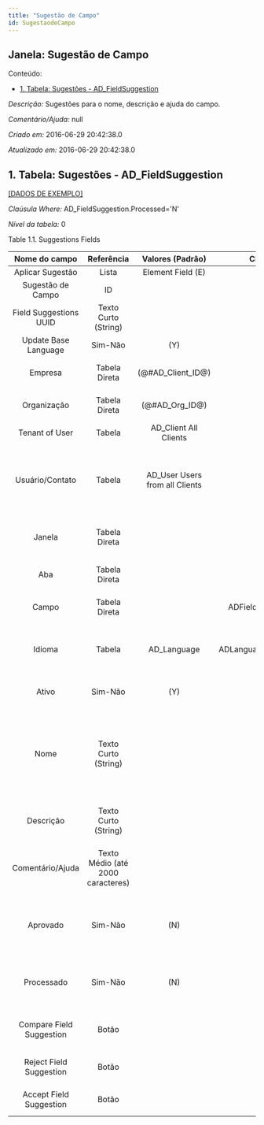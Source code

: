 ```yaml
---
title: "Sugestão de Campo"
id: SugestaodeCampo
---
```

<div id="d237589e1" class="section chapter">

<div class="titlepage">

<div>

<div>

## Janela: Sugestão de Campo

</div>

</div>

</div>

<div class="toc">

<div class="toc-title">

Conteúdo:

</div>

  - <span class="section">[1. Tabela: Sugestões -
    AD\_FieldSuggestion](#d237589e22)</span>

</div>

<span class="emphasis">*Descrição:* </span> Sugestões para o nome,
descrição e ajuda do campo.

<span class="emphasis">*Comentário/Ajuda:* </span>null

<span class="emphasis"> *Criado em:* </span>2016-06-29 20:42:38.0

<span class="emphasis">*Atualizado em:* </span>2016-06-29 20:42:38.0

<div id="d237589e22" class="section section">

<div class="titlepage">

<div>

<div>

## 1. Tabela: Sugestões - AD\_FieldSuggestion

</div>

</div>

</div>

[\[DADOS DE EXEMPLO\]](data/AD_FieldSuggestion_data)

<span class="emphasis">*Claúsula Where:*</span>
AD\_FieldSuggestion.Processed='N'

<span class="emphasis">*Nível da tabela:* </span>0

</div>

<div id="d237589e35" class="table">

<div class="table-title">

Table 1.1. Suggestions
Fields

</div>

<div class="table-contents">

|      Nome do campo       |            Referência             |        Valores (Padrão)         |       Chave restritiva        |                Regra de validação                |                           Descrição                           |                                                               Comentário/Ajuda                                                               |
| :----------------------: | :-------------------------------: | :-----------------------------: | :---------------------------: | :----------------------------------------------: | :-----------------------------------------------------------: | :------------------------------------------------------------------------------------------------------------------------------------------: |
|     Aplicar Sugestão     |               Lista               |        Element Field (E)        |                               |                                                  |                                                               |                                                                                                                                              |
|    Sugestão de Campo     |                ID                 |                                 |                               |                                                  |                                                               |                                                                                                                                              |
|  Field Suggestions UUID  |       Texto Curto (String)        |                                 |                               |                                                  |                                                               |                                                                                                                                              |
|   Update Base Language   |              Sim-Não              |               (Y)               |                               |                                                  |                                                               |                                                                                                                                              |
|         Empresa          |           Tabela Direta           |      (@\#AD\_Client\_ID@)       |                               |        AD\_Client.AD\_Client\_ID \< \> 0         |              (semelhante ao primeiro relatório)               |                                                             (ver o mesmo acima)                                                              |
|       Organização        |           Tabela Direta           |        (@\#AD\_Org\_ID@)        |                               | (AD\_Org.IsSummary='N' OR AD\_Org.AD\_Org\_ID=0) |              (semelhante ao primeiro relatório)               |                                                             (ver o mesmo acima)                                                              |
|      Tenant of User      |              Tabela               |     AD\_Client All Clients      |                               |                                                  |                                                               |                                                                                                                                              |
|     Usuário/Contato      |              Tabela               | AD\_User Users from all Clients |                               |                                                  | User within the system - Internal or Business Partner Contact |                The User identifies a unique user in the system. This could be an internal user or a business partner contact                 |
|          Janela          |           Tabela Direta           |                                 |                               |                                                  |                 Data entry or display window                  |                                          The Window field identifies a unique Window in the system.                                          |
|           Aba            |           Tabela Direta           |                                 |                               |     AD\_Tab.AD\_Window\_ID=@AD\_Window\_ID@      |                      Tab within a Window                      |                                            The Tab indicates a tab that displays within a window.                                            |
|          Campo           |           Tabela Direta           |                                 |  ADField\_ADFieldSuggestion   |       AD\_Field.AD\_Tab\_ID=@AD\_Tab\_ID@        |                   Field on a database table                   |                                              The Field identifies a field on a database table.                                               |
|          Idioma          |              Tabela               |          AD\_Language           | ADLanguage\_ADFieldSuggestion |                                                  |                   Language for this entity                    |                                    The Language identifies the language to use for display and formatting                                    |
|          Ativo           |              Sim-Não              |               (Y)               |                               |                                                  |              (semelhante ao primeiro relatório)               |                                                             (ver o mesmo acima)                                                              |
|           Nome           |       Texto Curto (String)        |                                 |                               |                                                  |             Alphanumeric identifier of the entity             | The name of an entity (record) is used as an default search option in addition to the search key. The name is up to 60 characters in length. |
|        Descrição         |       Texto Curto (String)        |                                 |                               |                                                  |           Optional short description of the record            |                                                 A description is limited to 255 characters.                                                  |
|     Comentário/Ajuda     | Texto Médio (até 2000 caracteres) |                                 |                               |                                                  |                        Comment or Hint                        |                                 The Help field contains a hint, comment or help about the use of this item.                                  |
|         Aprovado         |              Sim-Não              |               (N)               |                               |                                                  |         Indicates if this document requires approval          |                        The Approved checkbox indicates if this document requires approval before it can be processed.                        |
|        Processado        |              Sim-Não              |               (N)               |                               |                                                  |                The document has been processed                |                                     The Processed checkbox indicates that a document has been processed.                                     |
| Compare Field Suggestion |               Botão               |                                 |                               |                                                  |           Compare suggested text with original text           |                                                                                                                                              |
| Reject Field Suggestion  |               Botão               |                                 |                               |                                                  |                   Reject suggested changes                    |                                                                                                                                              |
| Accept Field Suggestion  |               Botão               |                                 |                               |                                                  |                   Accept suggested changes                    |                                                                                                                                              |

</div>

</div>

  

</div>
